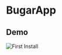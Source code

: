 # BugarApp

## Demo

![First Install](https://github.com/annomusa/BugarApp/blob/main/first-install.gif)